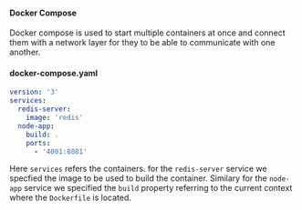 #### Docker Compose
Docker compose is used to start multiple containers at once and connect them with a network layer for they to be able to communicate with one another.
#### docker-compose.yaml
```yaml
version: '3'
services:
  redis-server:
    image: 'redis'
  node-app:
    build: .
    ports:
      - '4001:8081'
```

Here `services` refers the containers. for the `redis-server` service we specfied the image to be used to build the container. Similary for the `node-app` service we specified the `build` property referring to the current context where the `Dockerfile` is located. 
